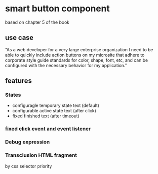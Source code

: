 # smart button component

based on chapter 5 of the book

## use case

“As a web developer for a very large enterprise organization I need to be able to quickly include action buttons on my microsite that adhere to corporate style guide standards for color, shape, font, etc, and can be configured with the necessary behavior for my application.”

## features

### States
- configuragle temporary state text (default)
- configurable active state text (after click)
- fixed finished text (after timeout)

### fixed click event and event listener

### Debug expression

### Transclusion HTML fragment

by css selector priority

